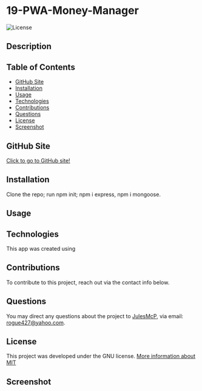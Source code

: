 # 19-PWA-Money-Manager

![License](https://img.shields.io/badge/License-MIT-blue)

## Description


## Table of Contents
* [GitHub Site](#GitHub)
* [Installation](#installation)
* [Usage](#usage)
* [Technologies](#technologies)
* [Contributions](#contributions)
* [Questions](#questions)
* [License](#license)
* [Screenshot](#screenshots)

## GitHub Site

[Click to go to GitHub site!](https://github.com/JulesMcP/19-PWA-Money-Manager)

## Installation

Clone the repo; run npm init; npm i express, npm i mongoose.

## Usage



## Technologies

This app was created using 

## Contributions

To contribute to this project, reach out via the contact info below.

## Questions

You may direct any questions about the project to [JulesMcP](https://github.com/JulesMcP), via email: [rogue427@yahoo.com](mailto:rogue427@yahoo.com).

## License

This project was developed under the GNU license.
[More information about MIT](https://opensource.org/licenses/MIT)

## Screenshot




